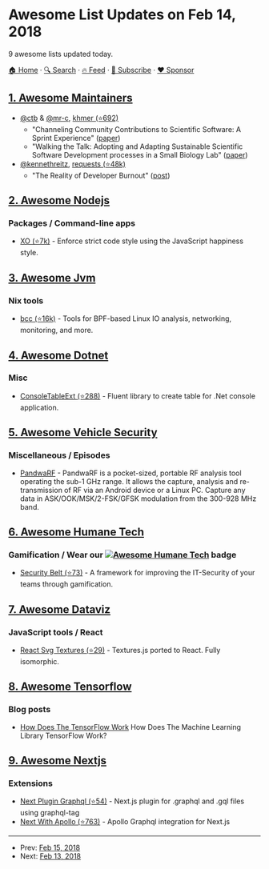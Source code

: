 # Awesome List Updates on Feb 14, 2018

9 awesome lists updated today.

[🏠 Home](/README.md) · [🔍 Search](https://www.trackawesomelist.com/search/) · [🔥 Feed](https://www.trackawesomelist.com/rss.xml) · [📮 Subscribe](https://trackawesomelist.us17.list-manage.com/subscribe?u=d2f0117aa829c83a63ec63c2f&id=36a103854c) · [❤️  Sponsor](https://github.com/sponsors/theowenyoung)



## [1. Awesome Maintainers](/content/nayafia/awesome-maintainers/README.md)

*   [@ctb](https://github.com/ctb) & [@mr-c](https://github.com/mr-c), [khmer (⭐692)](https://github.com/dib-lab/khmer)
    *   "Channeling Community Contributions to Scientific Software: A Sprint Experience" ([paper](https://doi.org/10.5334/jors.96))
    *   "Walking the Talk: Adopting and Adapting Sustainable Scientific Software Development processes in a Small Biology Lab" ([paper](http://dx.doi.org/10.5334/jors.35))
*   [@kennethreitz](https://github.com/kennethreitz), [requests (⭐48k)](https://github.com/requests/requests)
    *   "The Reality of Developer Burnout" ([post](https://www.kennethreitz.org/essays/the-reality-of-developer-burnout))

## [2. Awesome Nodejs](/content/sindresorhus/awesome-nodejs/README.md)

### Packages / Command-line apps

*   [XO (⭐7k)](https://github.com/xojs/xo) - Enforce strict code style using the JavaScript happiness style.

## [3. Awesome Jvm](/content/deephacks/awesome-jvm/README.md)

### Nix tools

*   [bcc (⭐16k)](https://github.com/iovisor/bcc) - Tools for BPF-based Linux IO analysis, networking, monitoring, and more.

## [4. Awesome Dotnet](/content/quozd/awesome-dotnet/README.md)

### Misc

*   [ConsoleTableExt (⭐288)](https://github.com/minhhungit/ConsoleTableExt) - Fluent library to create table for .Net console application.

## [5. Awesome Vehicle Security](/content/jaredthecoder/awesome-vehicle-security/README.md)

### Miscellaneous / Episodes

*   [PandwaRF](https://pandwarf.com/) - PandwaRF is a pocket-sized, portable RF analysis tool operating the sub-1 GHz range. It allows the capture, analysis and re-transmission of RF via an Android device or a Linux PC. Capture any data in ASK/OOK/MSK/2-FSK/GFSK modulation from the 300-928 MHz band.

## [6. Awesome Humane Tech](/content/humanetech-community/awesome-humane-tech/README.md)

### Gamification / Wear our   [![Awesome Humane Tech](https://raw.githubusercontent.com/humanetech-community/awesome-humane-tech/main/humane-tech-badge.svg?sanitize=true)](https://github.com/humanetech-community/awesome-humane-tech)   badge

*   [Security Belt (⭐73)](https://github.com/otto-de/security-belt) - A framework for improving the IT-Security of your teams through gamification.

## [7. Awesome Dataviz](/content/javierluraschi/awesome-dataviz/README.md)

### JavaScript tools / React

*   [React Svg Textures (⭐29)](https://github.com/finnfiddle/react-svg-textures) - Textures.js ported to React. Fully isomorphic.

## [8. Awesome Tensorflow](/content/jtoy/awesome-tensorflow/README.md)

### Blog posts

*   [How Does The TensorFlow Work](https://www.letslearnai.com/2018/02/02/how-does-the-machine-learning-library-tensorflow-work.html) How Does The Machine Learning Library TensorFlow Work?

## [9. Awesome Nextjs](/content/unicodeveloper/awesome-nextjs/README.md)

### Extensions

*   [Next Plugin Graphql (⭐54)](https://github.com/lfades/next-plugin-graphql) - Next.js plugin for .graphql and .gql files using graphql-tag
*   [Next With Apollo (⭐763)](https://github.com/lfades/next-with-apollo) - Apollo Graphql integration for Next.js

---

- Prev: [Feb 15, 2018](/content/2018/02/15/README.md)
- Next: [Feb 13, 2018](/content/2018/02/13/README.md)